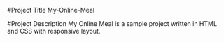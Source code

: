#Project Title
My-Online-Meal

#Project Description
My Online Meal is a sample project written in HTML and CSS with responsive layout.
